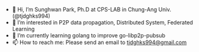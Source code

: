 - 👋 Hi, I’m Sunghwan Park, Ph.D at CPS-LAB in Chung-Ang Univ. (@tjdghks994)
- 👀 I’m interested in P2P data propagation, Distributed System, Federated Learning
- 🌱 I’m currently learning golang to improve go-libp2p-pubsub
- 📫 How to reach me: Please send an email to tjdghks994@gmail.com

<!---
tjdghks994/tjdghks994 is a ✨ special ✨ repository because its `README.md` (this file) appears on your GitHub profile.
You can click the Preview link to take a look at your changes.
--->

